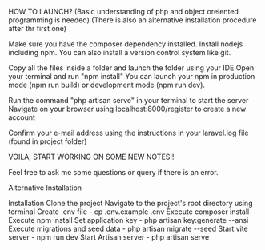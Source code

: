HOW TO LAUNCH?
(Basic understanding of php and object oreiented programming is needed)
(There is also an alternative installation procedure after thr first one)

Make sure you have the composer dependency installed.
Install nodejs including npm.
You can also install a version control system like git.

Copy all the files inside a folder and launch the folder using your IDE
Open your terminal and run "npm install"
You can launch your npm in production mode (npm run build) or development mode (npm run dev).

Run the command "php artisan serve" in your terminal to start the server
Navigate on your browser using localhost:8000/register to create a new account

Confirm your e-mail address using the instructions in your laravel.log file (found in project folder)

VOILA, START WORKING ON SOME NEW NOTES!!

Feel free to ask me some questions or query if there is an error.


Alternative Installation 


Installation
Clone the project
Navigate to the project's root directory using terminal
Create .env file - cp .env.example .env
Execute composer install
Execute npm install
Set application key - php artisan key:generate --ansi
Execute migrations and seed data - php artisan migrate --seed
Start vite server - npm run dev
Start Artisan server - php artisan serve
